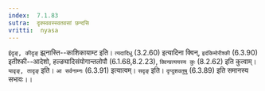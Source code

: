 ```yaml
---
index:  7.1.83
sutra:  दृक्स्ववस्स्वतवसां छन्दसि
vritti:  nyasa
---
```


`ईदृङ्, कीदृङ्` झ्र्नास्ति--काशिकायाम्ट इति। `त्यदादिधु` (3.2.60) इत्यादिना क्विन्, `इदंकिमोरीश्की` (6.3.90) इतीश्की--आदेशो, हल्ङ्यादिसंयोगान्तलोपौ (6.1.68,8.2.23), `क्विन्प्रत्ययस्य कुः` (8.2.62) इति कुत्वाम्। `यावृङ्, तादृङ्` इति। `आ सर्वनाम्नः` (6.3.91) इत्यात्वम्। `सदृङ्` इति। `दृग्दुशवतुषु` (6.3.89) इति समानस्य सभावः।।


